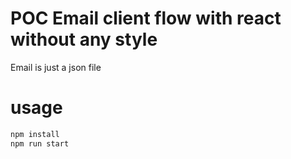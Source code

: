# POC Email client flow with react without any style
Email is just a json file

# usage
```bash
npm install
npm run start
```


